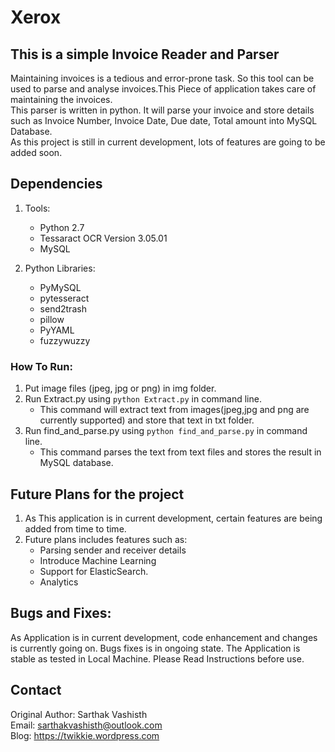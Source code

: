 # Xerox
## This is a simple Invoice Reader and Parser

Maintaining invoices is a tedious and error-prone task. So this tool can be used to parse and analyse invoices.This Piece of application takes care of maintaining the invoices.  
This parser is written in python. It will parse your invoice and store details such as Invoice Number, Invoice Date, Due date, Total amount into MySQL Database.  
As this project is still in current development, lots of features are going to be added soon.

## Dependencies
1. Tools:
    * Python 2.7 
    * Tessaract OCR Version 3.05.01
    * MySQL
    
2. Python Libraries:
    * PyMySQL
    * pytesseract
    * send2trash
    * pillow
    * PyYAML
    * fuzzywuzzy
    
### How To Run:
1. Put image files (jpeg, jpg or png) in img folder. 
2. Run Extract.py using ```python Extract.py``` in command line. 
    * This command will extract text from images(jpeg,jpg and png are currently supported) and store that text in txt folder.
3. Run find_and_parse.py using ```python find_and_parse.py``` in command line.
    * This command parses the text from text files and stores the result in MySQL database.

## Future Plans for the project
1. As This application is in current development, certain features are being added from time to time.
2. Future plans includes features such as: 
    * Parsing sender and receiver details
    * Introduce Machine Learning 
    * Support for ElasticSearch.
    * Analytics
    
## Bugs and Fixes:
As Application is in current development, code enhancement and changes is currently going on. Bugs fixes is in ongoing state. The Application is stable as tested in Local Machine. Please Read Instructions before use.

## Contact
Original Author: Sarthak Vashisth  
Email: sarthakvashisth@outlook.com  
Blog: https://twikkie.wordpress.com